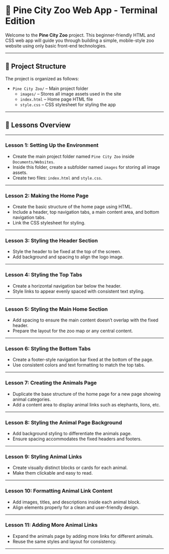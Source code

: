 # 🐾 Pine City Zoo Web App - Terminal Edition

Welcome to the **Pine City Zoo** project. This beginner-friendly HTML and CSS web app will guide you through building a simple, mobile-style zoo website using only basic front-end technologies.

---

## 📁 Project Structure

The project is organized as follows:

- `Pine City Zoo/` – Main project folder
  - `images/` – Stores all image assets used in the site
  - `index.html` – Home page HTML file
  - `style.css` – CSS stylesheet for styling the app

---

## 📘 Lessons Overview

---

### Lesson 1: Setting Up the Environment

- Create the main project folder named `Pine City Zoo` inside `Documents/Websites`.
- Inside this folder, create a subfolder named `images` for storing all image assets.
- Create two files: `index.html` and `style.css`.

---

### Lesson 2: Making the Home Page

- Create the basic structure of the home page using HTML.
- Include a header, top navigation tabs, a main content area, and bottom navigation tabs.
- Link the CSS stylesheet for styling.

---

### Lesson 3: Styling the Header Section

- Style the header to be fixed at the top of the screen.
- Add background and spacing to align the logo image.

---

### Lesson 4: Styling the Top Tabs

- Create a horizontal navigation bar below the header.
- Style links to appear evenly spaced with consistent text styling.

---

### Lesson 5: Styling the Main Home Section

- Add spacing to ensure the main content doesn’t overlap with the fixed header.
- Prepare the layout for the zoo map or any central content.

---

### Lesson 6: Styling the Bottom Tabs

- Create a footer-style navigation bar fixed at the bottom of the page.
- Use consistent colors and text formatting to match the top tabs.

---

### Lesson 7: Creating the Animals Page

- Duplicate the base structure of the home page for a new page showing animal categories.
- Add a content area to display animal links such as elephants, lions, etc.

---

### Lesson 8: Styling the Animal Page Background

- Add background styling to differentiate the animals page.
- Ensure spacing accommodates the fixed headers and footers.

---

### Lesson 9: Styling Animal Links

- Create visually distinct blocks or cards for each animal.
- Make them clickable and easy to read.

---

### Lesson 10: Formatting Animal Link Content

- Add images, titles, and descriptions inside each animal block.
- Align elements properly for a clean and user-friendly design.

---

### Lesson 11: Adding More Animal Links

- Expand the animals page by adding more links for different animals.
- Reuse the same styles and layout for consistency.

---
